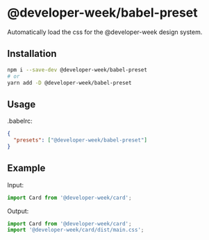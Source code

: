 # @developer-week/babel-preset

Automatically load the css for the @developer-week design system.

## Installation

```sh
npm i --save-dev @developer-week/babel-preset
# or
yarn add -D @developer-week/babel-preset
```

## Usage

.babelrc:

```json
{
  "presets": ["@developer-week/babel-preset"]
}
```

## Example

Input:

```js
import Card from '@developer-week/card';
```

Output:

```js
import Card from '@developer-week/card';
import '@developer-week/card/dist/main.css';
```
